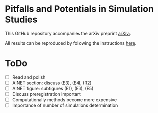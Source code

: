 # Pitfalls and Potentials in Simulation Studies

This GitHub repository accompanies the arXiv preprint [arXiv:<number>](link).

All results can be reproduced by following the instructions
[here](./reproduce-results/).

# ToDo

- [ ] Read and polish
- [ ] AINET section: discuss (E3), (E4), (R2)
- [ ] AINET figure: subfigures (E1), (E6), (E5)
- [ ] Discuss preregistration important
- [ ] Computationally methods become more expensive
- [ ] Importance of number of simulations determination
